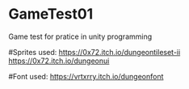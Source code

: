 # GameTest01
Game test for pratice in unity programming

#Sprites used:
https://0x72.itch.io/dungeontileset-ii
https://0x72.itch.io/dungeonui

#Font used:
https://vrtxrry.itch.io/dungeonfont
